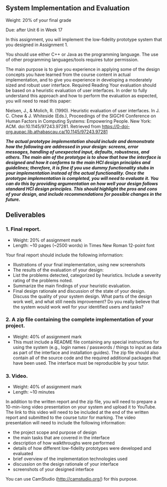 ## System Implementation and Evaluation
Weight: 20% of your final grade

Due: after Unit 6 in Week 17

In this assignment, you will implement the low-fidelity prototype system that you designed in
Assignment 1.

You should use either C++ or Java as the programming language. The use of
other programming languages/tools requires tutor permission.

The main purpose is to give you experience in applying some of the design concepts you have
learned from the course content in actual implementation, and to give you experience in developing
a moderately sized and robust user interface.
Required Reading
Your evaluation should be based on a heuristic evaluation of user interfaces. In order to fully
understand this approach and how to perform the evaluation as expected, you will need to read this
paper:

Nielsen, J., & Molich, R. (1990). Heuristic evaluation of user interfaces. In J. C. Chew & J.
Whiteside (Eds.), Proceedings of the SIGCHI Conference on Human Factors in Computing
Systems: Empowering People. New York: ACM. doi:10.1145/97243.97281. Retrieved from
https://0-doi-org.aupac.lib.athabascau.ca/10.1145/97243.97281

 ***The actual prototype implementation should include and demonstrate how the following are
addressed in your design: screens, error messages, handling of unexpected input, defaults,
robustness, and others. The main aim of the prototype is to show that how the interface is designed
and how it conforms to the main HCI design principles and guidelines; therefore, it is fine if you use
dummy functionality stubs in your implementation instead of the actual functionality.
Once the prototype implementation is completed, you will need to evaluate it. You can do this by
providing argumentation on how well your design follows standard HCI design principles. This
should highlight the pros and cons of your design, and include recommendations for possible
changes in the future.***

## Deliverables

### 1. Final report.
- Weight: 20% of assignment mark
- Length: ~10 pages (~2500 words) in Times New Roman 12-point font

Your final report should include the following information:
  - Illustrations of your final implementation, using new screenshots
  - The results of the evaluation of your design:
  - List the problems detected, categorized by heuristics. Include a severity rating of
the problems noted.
  - Summarize the main findings of your heuristic evaluation.
  - Final design rationale and discussion of the state of your design. Discuss the quality of
your system design. What parts of the design work well, and what still needs
improvement? Do you really believe that the system would work well for your identified
users and tasks?

### 2. A zip file containing the complete implementation of your project.

- Weight: 40% of assignment mark
- This must include a README file containing any special instructions for using the system (e.g.,
login names / passwords / things to input as data as part of the interface and installation guides).
The zip file should also contain all of the source code and the required additional packages that
have been used. The interface must be reproducible by your tutor.

### 3. Video.

- Weight: 40% of assignment mark
- Length: ~10 minutes

In addition to the written report and the zip file, you will need to prepare a 10-min-long video
presentation on your system and upload it to YouTube. The link to this video will need to be
included at the end of the written report and submitted to the course tutor for marking. The video
presentation will need to include the following information:
  - the project scope and purpose of design
  - the main tasks that are covered in the interface
  - description of how walkthroughs were performed
  - details of how different low-fidelity prototypes were developed and evaluated
  - brief overview of the implementation technologies used
  - discussion on the design rationale of your interface
  - screenshots of your designed interface

You can use CamStudio (http://camstudio.org/) for this purpose.
